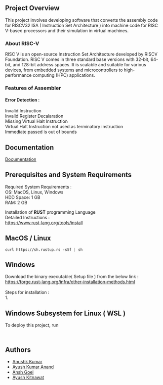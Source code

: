 
## Project Overview
This project involves developing software that converts the assembly code for RISCV32 ISA ( Instruction Set Architecture ) into machine code for RISC V-based processors and their simulation  in virtual machines. 
### About RISC-V
RISC V is an open-source Instruction Set Architecture developed by RISCV Foundation.   RISC V comes in three standard base versions with 32-bit, 64-bit, and 128-bit address spaces. It  is scalable and suitable for various devices, from embedded systems and microcontrollers to high-performance computing (HPC) applications.

### Features of Assembler
#### Error Detection : 

Invalid Instruction\
Invalid Register Decalaration\
Missing Virtual Halt Instruction\
Virtual Halt Instruction not used as terminatory instruction\
Immediate passed is out of bounds


#### 

## Documentation

[Documentation](https://linktodocumentation)


## Prerequisites and System Requirements

Required System Requirements :\
OS:  MacOS, Linux, Windows\
HDD Space: 1 GB\
RAM: 2 GB


Installation of **RUST** programming Language \
Detailed Instructions :\
https://www.rust-lang.org/tools/install
## MacOS / Linux
```
curl https://sh.rustup.rs -sSf | sh
```
## Windows
Download the binary executable( Setup file ) from the below link :\
https://forge.rust-lang.org/infra/other-installation-methods.html \
\
Steps for installation :\
1.
## Windows Subsystem for Linux ( WSL )
To deploy this project, run

```bash
  
```


## Authors

- [Anushk Kumar](https://github.com/berserk-23115)
- [Ayush  Kumar Anand](https://github.com/ayushk-1801)
- [Ansh Goel](https://github.com/AnshG12)
- [Ayush Kitnawat](https://github.com/ayush-kitnawat-2023160)
